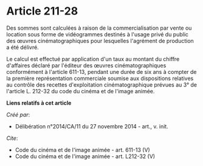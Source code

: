 # Article 211-28

Des sommes sont calculées à raison de la commercialisation par vente ou location sous forme de vidéogrammes destinés à
l'usage privé du public des œuvres cinématographiques pour lesquelles l'agrément de production a été délivré. 

Le calcul est effectué par application d'un taux au montant du chiffre d'affaires déclaré par l'éditeur des œuvres
cinématographiques conformément à l'article 611-13, pendant une durée de six ans à compter de la première représentation
commerciale soumise aux dispositions relatives au contrôle des recettes d'exploitation cinématographique prévues au 3° de
l'article L. 212-32 du code du cinéma et de l'image animée.

**Liens relatifs à cet article**

_Créé par_:

  - Délibération n°2014/CA/11 du 27 novembre 2014 - art., v. init.

_Cite_:

  - Code du cinéma et de l'image animée - art. 611-13 (V)
  - Code du cinéma et de l'image animée - art. L212-32 (V)
